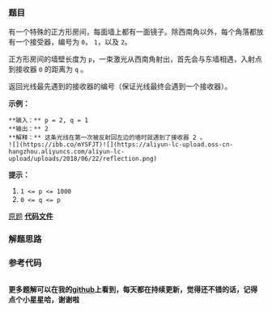 ### 题目
有一个特殊的正方形房间，每面墙上都有一面镜子。除西南角以外，每个角落都放有一个接受器，编号为 `0`， `1`，以及 `2`。

正方形房间的墙壁长度为 `p`，一束激光从西南角射出，首先会与东墙相遇，入射点到接收器 `0` 的距离为 `q` 。

返回光线最先遇到的接收器的编号（保证光线最终会遇到一个接收器）。



**示例：**

    
    
    **输入：** p = 2, q = 1
    **输出：** 2
    **解释：** 这条光线在第一次被反射回左边的墙时就遇到了接收器 2 。
    ![](https://ibb.co/mYSFJT)![](https://aliyun-lc-upload.oss-cn-hangzhou.aliyuncs.com/aliyun-lc-upload/uploads/2018/06/22/reflection.png)



**提示：**

  1. `1 <= p <= 1000`
  2. `0 <= q <= p`

[原题](https://leetcode-cn.com/problems/mirror-reflection/)    **[代码文件]()**


### 解题思路




### 参考代码

```go


```




**更多题解可以在我的[github](https://github.com/LZH139/leetcode_Go)上看到，每天都在持续更新，觉得还不错的话，记得点个小星星哈，谢谢啦**
